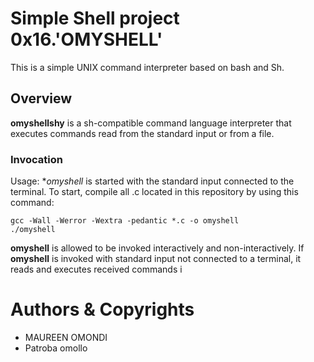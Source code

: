 # Simple Shell project 0x16.'OMYSHELL'

This is a simple UNIX command interpreter based on bash and Sh.

## Overview

**omyshellshy** is a sh-compatible command language interpreter that executes commands read from the standard input or from a file.

### Invocation

Usage: **omyshell* is started with the standard input connected to the terminal. To start, compile all .c located in this repository by using this command:
```
gcc -Wall -Werror -Wextra -pedantic *.c -o omyshell
./omyshell
```

**omyshell** is allowed to be invoked interactively and non-interactively. If **omyshell** is invoked with standard input not connected to a terminal, it reads and executes received commands i




# Authors & Copyrights

* MAUREEN OMONDI
* Patroba omollo
